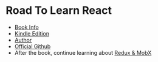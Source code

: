 # Road To Learn React

  * [Book Info](https://www.robinwieruch.de/the-road-to-learn-react/)
  * [Kindle Edition](https://www.amazon.com/gp/product/1986338827/)
  * [Author](https://www.robinwieruch.de/about/)
  * [Official Github](https://github.com/the-road-to-learn-react)
  * After the book, continue learning about [Redux & MobX](https://roadtoreact.com/course-details?courseId=TAMING_THE_STATE)